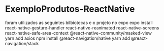 # ExemploProdutos-ReactNative
foram utilizados as seguintes bilbiotecas e o projeto no expo
expo install react-native-gesture-handler react-native-reanimated react-native-screens react-native-safe-area-context @react-native-community/masked-view
yarn add axios
npm install @react-navigation/native
yarn add @react-navigation/stack
